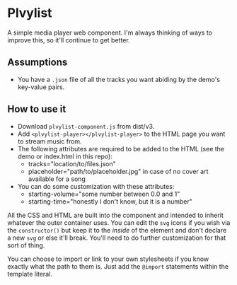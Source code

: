 # Plvylist
A simple media player web component. I'm always thinking of ways to improve this, so it'll continue to get better.

## Assumptions
- You have a `.json` file of all the tracks you want abiding by the demo's key-value pairs.

## How to use it
- Download `plvylist-component.js` from dist/v3.
- Add `<plvylist-player></plvylist-player>` to the HTML page you want to stream music from.
- The following attributes are required to be added to the HTML (see the demo or index.html in this repo):
    - tracks="location/to/files.json"
    - placeholder="path/to/placeholder.jpg" in case of no cover art available for a song
- You can do some customization with these attributes:
    - starting-volume="some number between 0.0 and 1"
    - starting-time="honestly I don't know, but it is a number"

All the CSS and HTML are built into the component and intended to inherit whatever the outer container uses. You can edit the `svg` icons if you wish via the `constructor()` but keep it to the _inside_ of the element and don't declare a new `svg` or else it'll break. You'll need to do further customization for that sort of thing.

You can choose to import or link to your own stylesheets if you know exactly what the path to them is. Just add the `@import` statements within the template literal.
